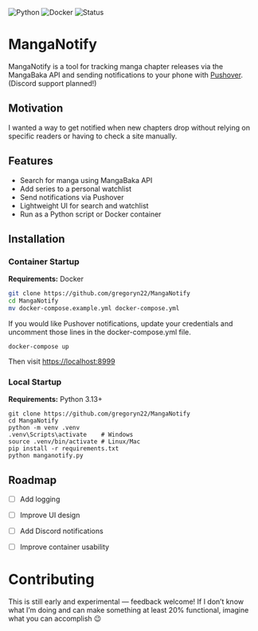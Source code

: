 ![Python](https://img.shields.io/badge/python-3.13-blue)
![Docker](https://img.shields.io/badge/docker-ready-blue)
![Status](https://img.shields.io/badge/status-alpha-red)

# MangaNotify

MangaNotify is a tool for tracking manga chapter releases via the MangaBaka API and sending notifications to your phone with [Pushover](https://pushover.net). (Discord support planned!)

## Motivation
I wanted a way to get notified when new chapters drop without relying on specific readers or having to check a site manually.

## Features
- Search for manga using MangaBaka API
- Add series to a personal watchlist
- Send notifications via Pushover
- Lightweight UI for search and watchlist
- Run as a Python script or Docker container

## Installation

### Container Startup
**Requirements:** Docker
```bash
git clone https://github.com/gregoryn22/MangaNotify
cd MangaNotify
mv docker-compose.example.yml docker-compose.yml
````
If you would like Pushover notifications, update your credentials and uncomment those lines in the docker-compose.yml file.

`docker-compose up`

Then visit [https://localhost:8999](https://localhost:8999)

### Local Startup
**Requirements:** Python 3.13+
```
git clone https://github.com/gregoryn22/MangaNotify
cd MangaNotify
python -m venv .venv
.venv\Scripts\activate    # Windows
source .venv/bin/activate # Linux/Mac
pip install -r requirements.txt
python manganotify.py
```
## Roadmap
- [ ] Add logging
- [ ] Improve UI design
- [ ] Add Discord notifications
- [ ] Improve container usability


# Contributing

This is still early and experimental — feedback welcome!
If I don’t know what I’m doing and can make something at least 20% functional, imagine what you can accomplish 😉
